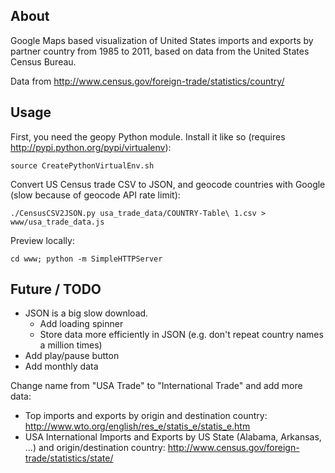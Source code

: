 About
-----
Google Maps based visualization of United States imports and exports by partner country from 1985 to 2011, based on data from the United States Census Bureau.

Data from http://www.census.gov/foreign-trade/statistics/country/

Usage
-----
First, you need the geopy Python module. Install it like so (requires http://pypi.python.org/pypi/virtualenv):

    source CreatePythonVirtualEnv.sh

Convert US Census trade CSV to JSON, and geocode countries with Google (slow because of geocode API rate limit):

    ./CensusCSV2JSON.py usa_trade_data/COUNTRY-Table\ 1.csv > www/usa_trade_data.js

Preview locally:

    cd www; python -m SimpleHTTPServer

Future / TODO
-------------

* JSON is a big slow download.
  - Add loading spinner
  - Store data more efficiently in JSON (e.g. don't repeat country names a million times)
* Add play/pause button
* Add monthly data

Change name from "USA Trade" to "International Trade" and add more data:

* Top imports and exports by origin and destination country: http://www.wto.org/english/res_e/statis_e/statis_e.htm
* USA International Imports and Exports by US State (Alabama, Arkansas, ...) and origin/destination country: http://www.census.gov/foreign-trade/statistics/state/
